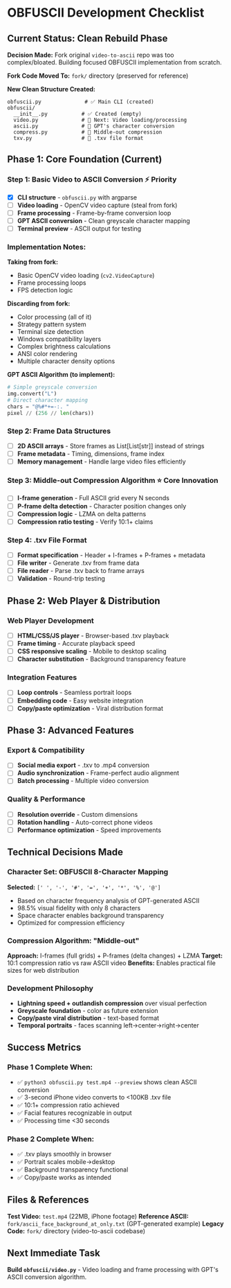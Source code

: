 # OBFUSCII Development Checklist

## Current Status: Clean Rebuild Phase

**Decision Made:** Fork original `video-to-ascii` repo was too complex/bloated. Building focused OBFUSCII implementation from scratch.

**Fork Code Moved To:** `fork/` directory (preserved for reference)

**New Clean Structure Created:**
```
obfuscii.py              # ✅ Main CLI (created)
obfuscii/
  __init__.py           # ✅ Created (empty)
  video.py              # 🚧 Next: Video loading/processing
  ascii.py              # 🚧 GPT's character conversion
  compress.py           # 🚧 Middle-out compression
  txv.py                # 🚧 .txv file format
```

## Phase 1: Core Foundation (Current)

### Step 1: Basic Video to ASCII Conversion ⚡ Priority
- [x] **CLI structure** - `obfuscii.py` with argparse
- [ ] **Video loading** - OpenCV video capture (steal from fork)
- [ ] **Frame processing** - Frame-by-frame conversion loop
- [ ] **GPT ASCII conversion** - Clean greyscale character mapping
- [ ] **Terminal preview** - ASCII output for testing

### Implementation Notes:
**Taking from fork:**
- Basic OpenCV video loading (`cv2.VideoCapture`)
- Frame processing loops
- FPS detection logic

**Discarding from fork:**
- Color processing (all of it)
- Strategy pattern system
- Terminal size detection
- Windows compatibility layers
- Complex brightness calculations
- ANSI color rendering
- Multiple character density options

**GPT ASCII Algorithm (to implement):**
```python
# Simple greyscale conversion
img.convert("L")
# Direct character mapping  
chars = "@%#*+=-:. "
pixel // (256 // len(chars))
```

### Step 2: Frame Data Structures
- [ ] **2D ASCII arrays** - Store frames as List[List[str]] instead of strings
- [ ] **Frame metadata** - Timing, dimensions, frame index
- [ ] **Memory management** - Handle large video files efficiently

### Step 3: Middle-out Compression Algorithm ⭐ Core Innovation
- [ ] **I-frame generation** - Full ASCII grid every N seconds
- [ ] **P-frame delta detection** - Character position changes only
- [ ] **Compression logic** - LZMA on delta patterns
- [ ] **Compression ratio testing** - Verify 10:1+ claims

### Step 4: .txv File Format
- [ ] **Format specification** - Header + I-frames + P-frames + metadata
- [ ] **File writer** - Generate .txv from frame data
- [ ] **File reader** - Parse .txv back to frame arrays
- [ ] **Validation** - Round-trip testing

## Phase 2: Web Player & Distribution

### Web Player Development
- [ ] **HTML/CSS/JS player** - Browser-based .txv playback
- [ ] **Frame timing** - Accurate playback speed
- [ ] **CSS responsive scaling** - Mobile to desktop scaling
- [ ] **Character substitution** - Background transparency feature

### Integration Features  
- [ ] **Loop controls** - Seamless portrait loops
- [ ] **Embedding code** - Easy website integration
- [ ] **Copy/paste optimization** - Viral distribution format

## Phase 3: Advanced Features

### Export & Compatibility
- [ ] **Social media export** - .txv to .mp4 conversion
- [ ] **Audio synchronization** - Frame-perfect audio alignment
- [ ] **Batch processing** - Multiple video conversion

### Quality & Performance
- [ ] **Resolution override** - Custom dimensions
- [ ] **Rotation handling** - Auto-correct phone videos
- [ ] **Performance optimization** - Speed improvements

## Technical Decisions Made

### Character Set: OBFUSCII 8-Character Mapping
**Selected:** `[' ', '-', '#', '=', '+', '*', '%', '@']`
- Based on character frequency analysis of GPT-generated ASCII
- 98.5% visual fidelity with only 8 characters
- Space character enables background transparency
- Optimized for compression efficiency

### Compression Algorithm: "Middle-out"
**Approach:** I-frames (full grids) + P-frames (delta changes) + LZMA
**Target:** 10:1 compression ratio vs raw ASCII video
**Benefits:** Enables practical file sizes for web distribution

### Development Philosophy
- **Lightning speed + outlandish compression** over visual perfection  
- **Greyscale foundation** - color as future extension
- **Copy/paste viral distribution** - text-based format
- **Temporal portraits** - faces scanning left→center→right→center

## Success Metrics

### Phase 1 Complete When:
- ✅ `python3 obfuscii.py test.mp4 --preview` shows clean ASCII conversion
- ✅ 3-second iPhone video converts to <100KB .txv file  
- ✅ 10:1+ compression ratio achieved
- ✅ Facial features recognizable in output
- ✅ Processing time <30 seconds

### Phase 2 Complete When:
- ✅ .txv plays smoothly in browser
- ✅ Portrait scales mobile→desktop  
- ✅ Background transparency functional
- ✅ Copy/paste works as intended

## Files & References

**Test Video:** `test.mp4` (22MB, iPhone footage)
**Reference ASCII:** `fork/ascii_face_background_at_only.txt` (GPT-generated example)
**Legacy Code:** `fork/` directory (video-to-ascii codebase)

## Next Immediate Task
**Build `obfuscii/video.py`** - Video loading and frame processing with GPT's ASCII conversion algorithm.
